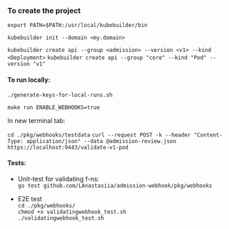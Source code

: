 ### To create the project

`export PATH=$PATH:/usr/local/kubebuilder/bin`

`kubebuilder init --domain <my.domain>`

`kubebuilder create api --group <admission> --version <v1> --kind <Deployment>`
`kubebuilder create api --group "core" --kind "Pod" --version "v1"`


#### To run locally:

`./generate-keys-for-local-runs.sh`

`make run ENABLE_WEBHOOKS=true`

In new terminal tab: 

`cd ./pkg/webhooks/testdata`
`curl --request POST -k --header "Content-Type: application/json" --data @admission-review.json https://localhost:9443/validate-v1-pod` 


#### Tests:
- Unit-test for validating f-ns:  
`go test github.com/LAnastasiia/admission-webhook/pkg/webhooks`

- E2E test  
`cd ./pkg/webhooks/`  
`chmod +x validatingwebhook_test.sh`  
`./validatingwebhook_test.sh`  